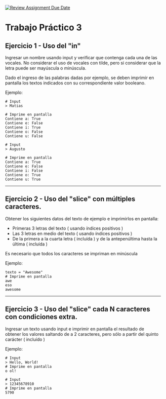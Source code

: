 [![Review Assignment Due Date](https://classroom.github.com/assets/deadline-readme-button-22041afd0340ce965d47ae6ef1cefeee28c7c493a6346c4f15d667ab976d596c.svg)](https://classroom.github.com/a/2FLUWPrP)
# Trabajo Práctico 3

## Ejercicio 1 - Uso del "in"

Ingresar un nombre usando input y verificar que contenga cada una de las vocales.
No considerar el uso de vocales con tilde, pero si considerar que la letra puede ser mayúscula o minúscula.

Dado el ingreso de las palabras dadas por ejemplo, se deben imprimir en pantalla los textos indicados con su correspondiente valor booleano.

Ejemplo: 
```
# Input
> Matias

# Imprime en pantalla
Contiene a: True
Contiene e: False
Contiene i: True
Contiene o: False
Contiene u: False

# Input
> Augusto

# Imprime en pantalla
Contiene a: True
Contiene e: False
Contiene i: False
Contiene o: True
Contiene u: True
```

************************************************** 

## Ejercicio 2 - Uso del "slice" con múltiples caracteres. 
Obtener los siguientes datos del texto de ejemplo e imprimirlos en pantalla:
* Primeras 3 letras del texto ( usando índices positivos )
* Las 3 letras en medio del texto ( usando índices positivos )
* De la primera a la cuarta letra ( incluída ) y de la antepenúltima hasta la última ( incluída )

Es necesario que todos los caracteres se impriman en minúscula

Ejemplo: 
```
texto = "Awesome"
# Imprime en pantalla
awe
eso
awesome
```

************************************************** 

## Ejercicio 3 - Uso del "slice" cada N caracteres con condiciones extra.
Ingresar un texto usando input e imprimir en pantalla el resultado de obtener los valores saltando de a 2 caracteres, pero sólo a partir del quinto carácter ( incluído )

Ejemplo: 
```
# Input
> Hello, World!
# Imprime en pantalla
o ol!

# Input
> 12345678910
# Imprime en pantalla
5790
```
